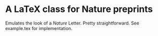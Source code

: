 # A LaTeX class for Nature preprints

Emulates the look of a *Nature* Letter. Pretty straightforward. See example.tex for implementation. 